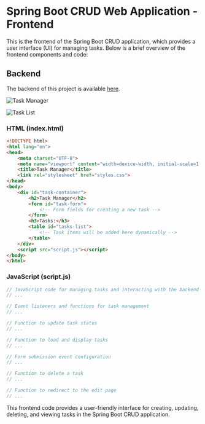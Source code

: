 # Spring Boot CRUD Web Application - Frontend

This is the frontend of the Spring Boot CRUD application, which provides a user interface (UI) for managing tasks. Below is a brief overview of the frontend components and code:

## Backend
The backend of this project is available [here](https://github.com/gustavommcv/spring-boot-crud).

![Task Manager](https://github.com/gustavommcv/spring-boot-crud-js-client-side/assets/88604190/d665ea71-b1ef-4af3-ac56-b66fd89623e9)

![Task List](https://github.com/gustavommcv/spring-boot-crud-js-client-side/assets/88604190/3c092dd4-360e-46c6-8f64-50bf1753ac5f)

### HTML (index.html)
```html
<!DOCTYPE html>
<html lang="en">
<head>
    <meta charset="UTF-8">
    <meta name="viewport" content="width=device-width, initial-scale=1.0">
    <title>Task Manager</title>
    <link rel="stylesheet" href="styles.css">
</head>
<body>
    <div id="task-container">
        <h2>Task Manager</h2>
        <form id="task-form">
            <!-- Form fields for creating a new task -->
        </form>
        <h3>Tasks:</h3>
        <table id="tasks-list">
            <!-- Task items will be added here dynamically -->
        </table>
    </div>
    <script src="script.js"></script>
</body>
</html>
```

### JavaScript (script.js)
```javascript
// JavaScript code for managing tasks and interacting with the backend
// ...

// Event listeners and functions for task management
// ...

// Function to update task status
// ...

// Function to load and display tasks
// ...

// Form submission event configuration
// ...

// Function to delete a task
// ...

// Function to redirect to the edit page
// ...
```

This frontend code provides a user-friendly interface for creating, updating, deleting, and viewing tasks in the Spring Boot CRUD application.
